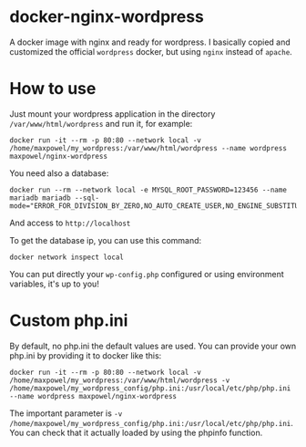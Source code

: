 # docker-nginx-wordpress
A docker image with nginx and ready for wordpress.
I basically copied and customized the official `wordpress` docker, but using `nginx` instead of `apache`.

# How to use
Just mount your wordpress application in the directory `/var/www/html/wordpress` and run it, for example:
```
docker run -it --rm -p 80:80 --network local -v /home/maxpowel/my_wordpress:/var/www/html/wordpress --name wordpress maxpowel/nginx-wordpress
```
You need also a database:
```
docker run --rm --network local -e MYSQL_ROOT_PASSWORD=123456 --name mariadb mariadb --sql-mode="ERROR_FOR_DIVISION_BY_ZERO,NO_AUTO_CREATE_USER,NO_ENGINE_SUBSTITUTION"
```

And access to `http://localhost`

To get the database ip, you can use this command:
```
docker network inspect local
```
You can put directly your `wp-config.php` configured or using environment variables, it's up to you!

# Custom php.ini
By default, no php.ini the default values are used. You can provide your own php.ini by providing it to docker like this:
```
docker run -it --rm -p 80:80 --network local -v /home/maxpowel/my_wordpress:/var/www/html/wordpress -v /home/maxpowel/my_wordpress_config/php.ini:/usr/local/etc/php/php.ini --name wordpress maxpowel/nginx-wordpress
```

The important parameter is `-v /home/maxpowel/my_wordpress_config/php.ini:/usr/local/etc/php/php.ini`. You can check that it actually loaded by using the phpinfo function. 
